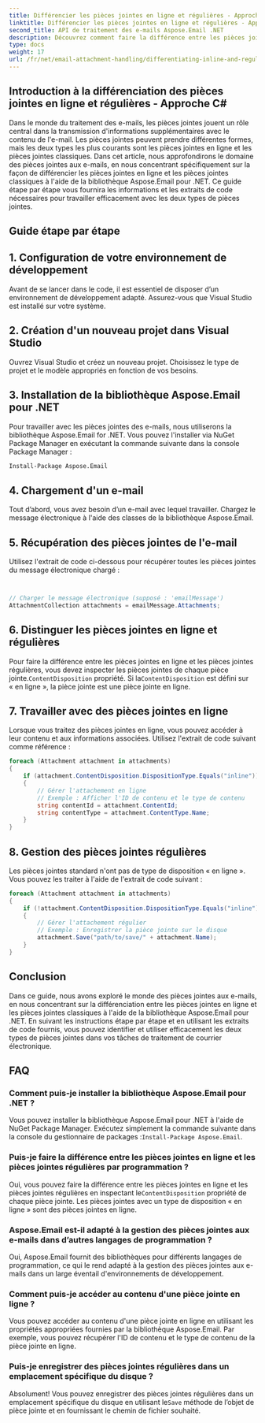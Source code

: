 ```yaml
---
title: Différencier les pièces jointes en ligne et régulières - Approche C#
linktitle: Différencier les pièces jointes en ligne et régulières - Approche C#
second_title: API de traitement des e-mails Aspose.Email .NET
description: Découvrez comment faire la différence entre les pièces jointes en ligne et les pièces jointes classiques à l'aide d'Aspose.Email pour .NET. Guide complet avec des exemples de code.
type: docs
weight: 17
url: /fr/net/email-attachment-handling/differentiating-inline-and-regular-attachments-csharp-approach/
---
```


## Introduction à la différenciation des pièces jointes en ligne et régulières - Approche C#

Dans le monde du traitement des e-mails, les pièces jointes jouent un rôle central dans la transmission d'informations supplémentaires avec le contenu de l'e-mail. Les pièces jointes peuvent prendre différentes formes, mais les deux types les plus courants sont les pièces jointes en ligne et les pièces jointes classiques. Dans cet article, nous approfondirons le domaine des pièces jointes aux e-mails, en nous concentrant spécifiquement sur la façon de différencier les pièces jointes en ligne et les pièces jointes classiques à l'aide de la bibliothèque Aspose.Email pour .NET. Ce guide étape par étape vous fournira les informations et les extraits de code nécessaires pour travailler efficacement avec les deux types de pièces jointes.

## Guide étape par étape

## 1. Configuration de votre environnement de développement

Avant de se lancer dans le code, il est essentiel de disposer d’un environnement de développement adapté. Assurez-vous que Visual Studio est installé sur votre système.

## 2. Création d'un nouveau projet dans Visual Studio

Ouvrez Visual Studio et créez un nouveau projet. Choisissez le type de projet et le modèle appropriés en fonction de vos besoins.

## 3. Installation de la bibliothèque Aspose.Email pour .NET

Pour travailler avec les pièces jointes des e-mails, nous utiliserons la bibliothèque Aspose.Email for .NET. Vous pouvez l'installer via NuGet Package Manager en exécutant la commande suivante dans la console Package Manager :

```bash
Install-Package Aspose.Email
```

## 4. Chargement d'un e-mail

Tout d’abord, vous avez besoin d’un e-mail avec lequel travailler. Chargez le message électronique à l'aide des classes de la bibliothèque Aspose.Email.

## 5. Récupération des pièces jointes de l'e-mail

Utilisez l'extrait de code ci-dessous pour récupérer toutes les pièces jointes du message électronique chargé :

```csharp


// Charger le message électronique (supposé : 'emailMessage')
AttachmentCollection attachments = emailMessage.Attachments;
```

## 6. Distinguer les pièces jointes en ligne et régulières

Pour faire la différence entre les pièces jointes en ligne et les pièces jointes régulières, vous devez inspecter les pièces jointes de chaque pièce jointe.`ContentDisposition` propriété. Si la`ContentDisposition` est défini sur « en ligne », la pièce jointe est une pièce jointe en ligne.

## 7. Travailler avec des pièces jointes en ligne

Lorsque vous traitez des pièces jointes en ligne, vous pouvez accéder à leur contenu et aux informations associées. Utilisez l'extrait de code suivant comme référence :

```csharp
foreach (Attachment attachment in attachments)
{
    if (attachment.ContentDisposition.DispositionType.Equals("inline"))
    {
        // Gérer l'attachement en ligne
        // Exemple : Afficher l'ID de contenu et le type de contenu
        string contentId = attachment.ContentId;
        string contentType = attachment.ContentType.Name;
    }
}
```

## 8. Gestion des pièces jointes régulières

Les pièces jointes standard n'ont pas de type de disposition « en ligne ». Vous pouvez les traiter à l'aide de l'extrait de code suivant :

```csharp
foreach (Attachment attachment in attachments)
{
    if (!attachment.ContentDisposition.DispositionType.Equals("inline"))
    {
        // Gérer l'attachement régulier
        // Exemple : Enregistrer la pièce jointe sur le disque
        attachment.Save("path/to/save/" + attachment.Name);
    }
}
```

## Conclusion

Dans ce guide, nous avons exploré le monde des pièces jointes aux e-mails, en nous concentrant sur la différenciation entre les pièces jointes en ligne et les pièces jointes classiques à l'aide de la bibliothèque Aspose.Email pour .NET. En suivant les instructions étape par étape et en utilisant les extraits de code fournis, vous pouvez identifier et utiliser efficacement les deux types de pièces jointes dans vos tâches de traitement de courrier électronique.

## FAQ

### Comment puis-je installer la bibliothèque Aspose.Email pour .NET ?

 Vous pouvez installer la bibliothèque Aspose.Email pour .NET à l'aide de NuGet Package Manager. Exécutez simplement la commande suivante dans la console du gestionnaire de packages :`Install-Package Aspose.Email`.

### Puis-je faire la différence entre les pièces jointes en ligne et les pièces jointes régulières par programmation ?

 Oui, vous pouvez faire la différence entre les pièces jointes en ligne et les pièces jointes régulières en inspectant le`ContentDisposition` propriété de chaque pièce jointe. Les pièces jointes avec un type de disposition « en ligne » sont des pièces jointes en ligne.

### Aspose.Email est-il adapté à la gestion des pièces jointes aux e-mails dans d’autres langages de programmation ?

Oui, Aspose.Email fournit des bibliothèques pour différents langages de programmation, ce qui le rend adapté à la gestion des pièces jointes aux e-mails dans un large éventail d'environnements de développement.

### Comment puis-je accéder au contenu d'une pièce jointe en ligne ?

Vous pouvez accéder au contenu d'une pièce jointe en ligne en utilisant les propriétés appropriées fournies par la bibliothèque Aspose.Email. Par exemple, vous pouvez récupérer l'ID de contenu et le type de contenu de la pièce jointe en ligne.

### Puis-je enregistrer des pièces jointes régulières dans un emplacement spécifique du disque ?

 Absolument! Vous pouvez enregistrer des pièces jointes régulières dans un emplacement spécifique du disque en utilisant le`Save` méthode de l’objet de pièce jointe et en fournissant le chemin de fichier souhaité.